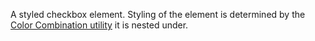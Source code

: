 A styled checkbox element. Styling of the element is determined by the [Color Combination utility](/colors) it is nested under.